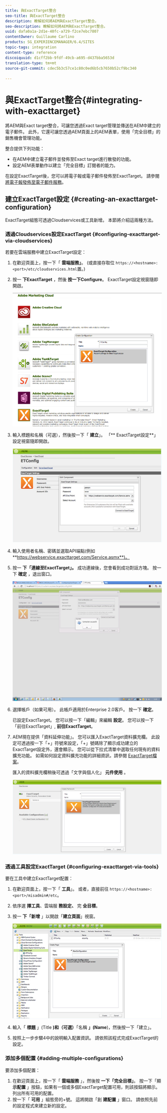 ```yaml
---
title: 與ExactTarget整合
seo-title: 與ExactTarget整合
description: 瞭解如何將AEM與ExactTarget整合。
seo-description: 瞭解如何將AEM與ExactTarget整合。
uuid: dafa0a1a-2d1e-40fc-a729-f2ce7ebc7807
contentOwner: Guillaume Carlino
products: SG_EXPERIENCEMANAGER/6.4/SITES
topic-tags: integration
content-type: reference
discoiquuid: d1cff2bb-9fdf-49cb-a695-d437bba5653d
translation-type: tm+mt
source-git-commit: cdec5b3c57ce1c80c0ed6b5cb7650b52cf9bc340

---
```



# 與ExactTarget整合{#integrating-with-exacttarget}

將AEM與Exact target整合，可讓您透過Exact target管理並傳送在AEM中建立的電子郵件。 此外，它還可讓您透過AEM頁面上的AEM表單，使用「完全目標」的銷售機會管理功能。

整合提供下列功能：

* 在AEM中建立電子郵件並發佈至Exact target進行散發的功能。
* 設定AEM表單動作以建立「完全目標」訂閱者的能力。

在設定ExactTarget後，您可以將電子報或電子郵件發佈至ExactTarget。 請參閱 [將電子報發佈至電子郵件服務](/help/sites-authoring/personalization.md)。

## 建立ExactTarget設定 {#creating-an-exacttarget-configuration}

ExactTarget組態可透過Cloudservices或工具新增。 本節將介紹這兩種方法。

### 透過Cloudservices設定ExactTarget {#configuring-exacttarget-via-cloudservices}

若要在雲端服務中建立ExactTarget設定：

1. 在歡迎頁面上，按一下「 **雲端服務」**。 (或直接存取位 `https://<hostname>:<port>/etc/cloudservices.html`置。)
1. 按一 **下ExactTarget** ，然後 **按一下Configure**。 ExactTarget設定視窗隨即開啟。

   ![chlimage_1-182](assets/chlimage_1-182.png)

1. 輸入標題和名稱（可選），然後按一下「 **建立**」。 「** ExactTarget設定**」設定視窗隨即開啟。

   ![chlimage_1-31](assets/chlimage_1-31.jpeg)

1. 輸入使用者名稱、密碼並選取API端點(例如 **https://webservice.exacttarget.com/Service.asmx**)。
1. 按一 **下「連線至ExactTarget」。** 成功連線後，您會看到成功對話方塊。 按一下 **確定** ，退出窗口。

   ![chlimage_1-32](assets/chlimage_1-32.jpeg)

1. 選擇帳戶（如果可用）。 此帳戶適用於Enterprise 2.0客戶。 按一下 **確定**。

   已設定ExactTarget。 您可以按一下「編輯」來編輯 **設定**。 您可以按一下「前往ExactTarget」, **前往ExactTarget**。

1. AEM現在提供「資料延伸功能」。 您可以匯入ExactTarget資料擴充欄。 此設定可透過按一下「+」符號來設定，「+」號碼除了顯示成功建立的ExactTarget設定外，還會顯示。 您可以從下拉式清單中選取任何現有的資料擴充功能。 如需如何設定資料擴充功能的詳細資訊，請參閱 [ExactTarget檔案](https://help.exacttarget.com/en/documentation/exacttarget/subscribers/data_extensions_and_data_relationships)。

   匯入的資料擴充欄稍後可透過「文字與個人化」 **元件使用** 。

   ![chlimage_1-33](assets/chlimage_1-33.jpeg)

### 透過工具設定ExactTarget {#configuring-exacttarget-via-tools}

要在工具中建立ExactTarget配置：

1. 在歡迎頁面上，按一下「 **工具**」。 或者，直接前往 `https://<hostname>:<port>/misadmin#/etc`。
1. 依序選 **擇工具**、雲端服 **務設定、** 完 **全目標**。
1. 按一 **下「新增** 」以開啟「**建立頁面**」視窗。

   ![chlimage_1-34](assets/chlimage_1-34.jpeg)

1. 輸入「 **標題** 」(Title **)和（可選）**「名稱 **」(Name**)，然後按一下「建立」。
1. 按照上一步步驟4中的說明輸入配置資訊。 請依照該程式完成ExactTarget的設定。

### 添加多個配置 {#adding-multiple-configurations}

要添加多個配置：

1. 在歡迎頁面上，按一下「 **雲端服務** 」，然後按 **一下「完全目標」**。 按一下「顯 **示配置** 」按鈕，如果有一個或多個ExactTarget配置可用，則該按鈕將顯示。 列出所有可用的配置。
1. 按一下「 **可用** 」組態旁的+號。 這將開啟「創 **建配置** 」窗口。 請依照先前的設定程式來建立新的設定。

